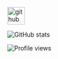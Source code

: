 


[<img src='https://cdn.jsdelivr.net/npm/simple-icons@3.0.1/icons/github.svg' alt='github' height='40'>](https://github.com/mazenBinmurad)  

![GitHub stats](https://github-readme-stats.vercel.app/api?username=mazenBinmurad&show_icons=true)  

![Profile views](https://gpvc.arturio.dev/mazenBinmurad)  

